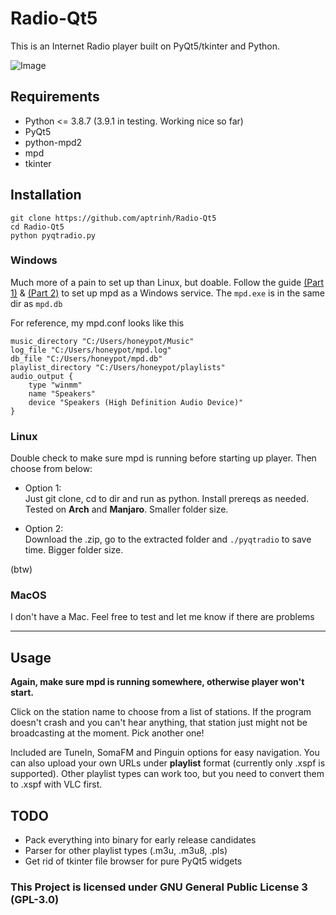 # Radio-Qt5
This is an Internet Radio player built on PyQt5/tkinter and Python.

![Image](https://imgur.com/KbxW9Qt.png)

## Requirements
- Python <= 3.8.7 (3.9.1 in testing. Working nice so far)
- PyQt5
- python-mpd2
- mpd
- tkinter

## Installation
``` 
git clone https://github.com/aptrinh/Radio-Qt5
cd Radio-Qt5 
python pyqtradio.py
```
### **Windows**
Much more of a pain to set up than Linux, but doable. Follow the guide [(Part 1)](https://www.daangemist.nl/2012/11/16/installing-mpd-on-windows) & [(Part 2)](https://www.daangemist.nl/2012/11/26/run-mpd-as-windows-service) to set up mpd as a Windows service. The ```mpd.exe``` is in the same dir as ```mpd.db```

For reference, my mpd.conf looks like this 
```
music_directory "C:/Users/honeypot/Music"
log_file "C:/Users/honeypot/mpd.log"
db_file "C:/Users/honeypot/mpd.db"
playlist_directory "C:/Users/honeypot/playlists"
audio_output {
    type "winmm"
    name "Speakers"
    device "Speakers (High Definition Audio Device)"
}
```

### **Linux**  
Double check to make sure mpd is running before starting up player. Then choose from below:
- Option 1:  
Just git clone, cd to dir and run as python. Install prereqs as needed. Tested on **Arch** and **Manjaro**. Smaller folder size.

- Option 2:  
Download the .zip, go to the extracted folder and ```./pyqtradio``` to save time. Bigger folder size.

(btw)

### **MacOS**
I don't have a Mac. Feel free to test and let me know if there are problems

----

## Usage  
**Again, make sure mpd is running somewhere, otherwise player won't start.**

Click on the station name to choose from a list of stations. If the program doesn't crash and you can't hear anything, that station just might not be broadcasting at the moment. Pick another one!

Included are TuneIn, SomaFM and Pinguin options for easy navigation. You can also upload your own URLs under **playlist** format (currently only .xspf is supported). Other playlist types can work too, but you need to convert them to .xspf with VLC first.

## TODO
- Pack everything into binary for early release candidates
- Parser for other playlist types (.m3u, .m3u8, .pls)
- Get rid of tkinter file browser for pure PyQt5 widgets


### This Project is licensed under GNU General Public License 3 (GPL-3.0)

